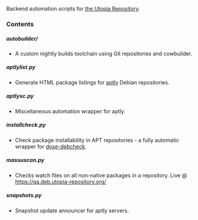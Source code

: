 Backend automation scripts for [the Utopia Repository](https://deb.utopia-repository.org).

### Contents

##### autobuilder/
 * A custom nightly builds toolchain using Git repositories and cowbuilder.

##### aptlylist.py
 * Generate HTML package listings for [aptly](https://github.com/smira/aptly) Debian repositories.

##### aptlysc.py
 * Miscellaneous automation wrapper for aptly.

##### installcheck.py
 * Check package installability in APT repositories - a fully automatic wrapper for [dose-debcheck](https://qa.debian.org/dose/debcheck.html).

##### massuscan.py
 * Checks watch files on all non-native packages in a repository. Live @ https://qa.deb.utopia-repository.org/

##### snapshots.py
 * Snapshot update announcer for aptly servers.
